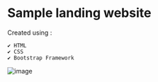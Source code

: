 # Sample landing website
Created using :

```
✔ HTML
✔ CSS
✔ Bootstrap Framework
```
![image](https://github.com/Scratch-io/landing-website/assets/114133634/ad792dec-a59a-45dc-84e5-c683500e68a5)

